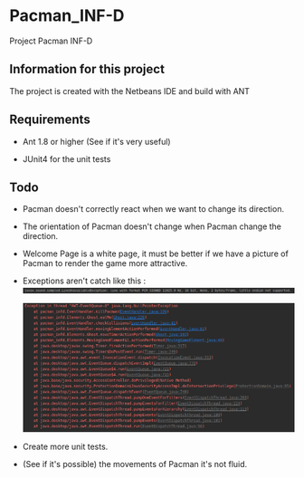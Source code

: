 Pacman_INF-D
============

Project Pacman INF-D

## Information for this project

The project is created with the Netbeans IDE and build with ANT

## Requirements 

- Ant 1.8 or higher (See if it's very useful)

- JUnit4 for the unit tests

## Todo

- Pacman doesn't correctly react when we want to change its direction.

- The orientation of Pacman doesn't change when Pacman change the direction.

- Welcome Page is a white page, it must be better if we have a picture of Pacman 
    to render the game more attractive.
   
- Exceptions aren't catch like this : 
    ![javax.sound](./images/pacman_inf-D_exception.png)
    
    ![NullPointer](./images/pacman_inf-D_nullpointer.png)

- Create more unit tests.

- (See if it's possible) the movements of Pacman it's not fluid.